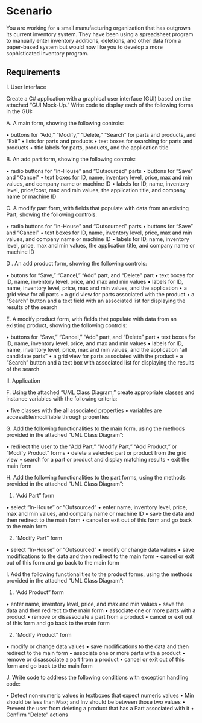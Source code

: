 # Scenario

You are working for a small manufacturing organization that has outgrown its current inventory system. 
They have been using a spreadsheet program to manually enter inventory additions, deletions, and other data from a paper-based system 
but would now like you to develop a more sophisticated inventory program.

## Requirements

I. User Interface

Create a C# application with a graphical user interface (GUI) based on the attached “GUI Mock-Up.” Write code to display each of the following forms in the GUI:

A.  A main form, showing the following controls:

•  buttons for “Add,” “Modify,” “Delete,” “Search” for parts and products, and “Exit”
•  lists for parts and products
• text boxes for searching for parts and products
•  title labels for parts, products, and the application title



B.  An add part form, showing the following controls:

•  radio buttons for “In-House” and “Outsourced” parts
•  buttons for “Save” and “Cancel”
•  text boxes for ID, name, inventory level, price, max and min values, and company name or machine ID
•  labels for ID, name, inventory level, price/cost, max and min values, the application title, and company name or machine ID



C.  A modify part form, with fields that populate with data from an existing Part, showing the following controls:

•  radio buttons for “In-House” and “Outsourced” parts
•  buttons for “Save” and “Cancel”
•  text boxes for ID, name, inventory level, price, max and min values, and company name or machine ID
•  labels for ID, name, inventory level, price, max and min values, the application title, and company name or machine ID



D .  An add product form, showing the following controls:

•  butons for “Save,” “Cancel,” “Add” part, and “Delete” part
•  text boxes for ID, name, inventory level, price, and max and min values
•  labels for ID, name, inventory level, price, max and min values, and the application
•  a grid view for all parts
•  a grid view for parts associated with the product
•  a “Search” button and a text field with an associated list for displaying the results of the search



E.  A modify product form, with fields that populate with data from an existing product, showing the following controls:

•  buttons for “Save,” “Cancel,” “Add” part, and “Delete” part
•  text boxes for ID, name, inventory level, price, and max and min values
•  labels for ID, name, inventory level, price, max and min values, and the application “all candidate parts”
•  a grid view for parts associated with the product
•  a “Search” button and a text box with associated list for displaying the results of the search


II. Application

F.  Using the attached “UML Class Diagram,” create appropriate classes and instance variables with the following criteria:

•  five classes with the all associated properties
•  variables are accessible/modifiable through properties



G.  Add the following functionalities to the main form, using the methods provided in the attached “UML Class Diagram”:

•  redirect the user to the “Add Part,” “Modify Part,” “Add Product,” or “Modify Product” forms
•  delete a selected part or product from the grid view
•  search for a part or product and display matching results
•  exit the main form



H.  Add the following functionalities to the part forms, using the methods provided in the attached “UML Class Diagram”:

1.   “Add Part” form

•  select “In-House” or “Outsourced”
•  enter name, inventory level, price, max and min values, and company name or machine ID
•  save the data and then redirect to the main form
•  cancel or exit out of this form and go back to the main form

2.   “Modify Part” form

•  select “In-House” or “Outsourced”
•  modify or change data values
•  save modifications to the data and then redirect to the main form
•  cancel or exit out of this form and go back to the main form



I.  Add the following functionalities to the product forms, using the methods provided in the attached “UML Class Diagram”:

1.   “Add Product” form

•  enter name, inventory level, price, and max and min values
•  save the data and then redirect to the main form
•  associate one or more parts with a product
•  remove or disassociate a part from a product
•  cancel or exit out of this form and go back to the main form

2.   “Modify Product” form

•  modify or change data values
•  save modifications to the data and then redirect to the main form
•  associate one or more parts with a product
•  remove or disassociate a part from a product
•  cancel or exit out of this form and go back to the main form



J.  Write code to address the following conditions with exception handling code:

•  Detect non-numeric values in textboxes that expect numeric values
•  Min should be less than Max; and Inv should be between those two values
•  Prevent the user from deleting a product that has a Part associated with it
•  Confirm “Delete” actions



